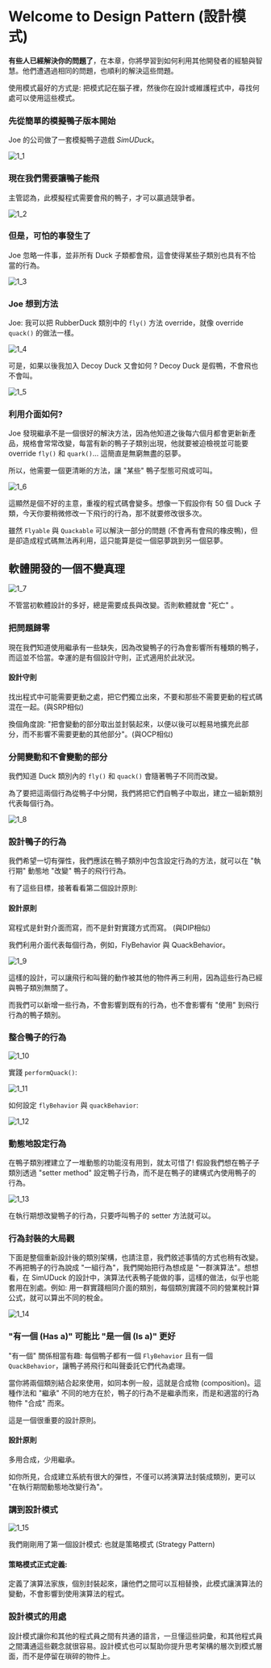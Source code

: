 # Welcome to Design Pattern (設計模式)
**有些人已經解決你的問題了**，在本章，你將學習到如何利用其他開發者的經驗與智慧。他們遭遇過相同的問題，也順利的解決這些問題。

使用模式最好的方式是: 把模式記在腦子裡，然後你在設計或維護程式中，尋找何處可以使用這些模式。

### 先從簡單的模擬鴨子版本開始
Joe 的公司做了一套模擬鴨子遊戲 *SimUDuck*。

![1_1](images/1_1.PNG)

### 現在我們需要讓鴨子能飛
主管認為，此模擬程式需要會飛的鴨子，才可以贏過競爭者。

![1_2](images/1_2.PNG)

### 但是，可怕的事發生了
Joe 忽略一件事，並非所有 Duck 子類都會飛，這會使得某些子類別也具有不恰當的行為。

![1_3](images/1_3.PNG)

### Joe 想到方法
Joe: 我可以把 RubberDuck 類別中的 `fly()` 方法 override，就像 override `quack()` 的做法一樣。

![1_4](images/1_4.PNG)

可是，如果以後我加入 Decoy Duck 又會如何 ? Decoy Duck 是假鴨，不會飛也不會叫。

![1_5](images/1_5.PNG)

### 利用介面如何?
Joe 發現繼承不是一個很好的解決方法，因為他知道之後每六個月都會更新新產品，規格會常常改變，每當有新的鴨子子類別出現，他就要被迫檢視並可能要 override `fly()` 和 `quark()`... 這簡直是無窮無盡的惡夢。

所以，他需要一個更清晰的方法，讓 "某些" 鴨子型態可飛或可叫。

![1_6](images/1_6.PNG)

這顯然是個不好的主意，重複的程式碼會變多。想像一下假設你有 50 個 Duck 子類，今天你要稍微修改一下飛行的行為，那不就要修改很多次。

雖然 `Flyable` 與 `Quackable` 可以解決一部分的問題 (不會再有會飛的橡皮鴨)，但是卻造成程式碼無法再利用，這只能算是從一個惡夢跳到另一個惡夢。

## 軟體開發的一個不變真理

![1_7](images/1_7.png)

不管當初軟體設計的多好，總是需要成長與改變。否則軟體就會 "死亡" 。

### 把問題歸零
現在我們知道使用繼承有一些缺失，因為改變鴨子的行為會影響所有種類的鴨子，而這並不恰當。幸運的是有個設計守則，正式適用於此狀況。

#### 設計守則
找出程式中可能需要更動之處，把它們獨立出來，不要和那些不需要更動的程式碼混在一起。(與SRP相似)

換個角度說: "把會變動的部分取出並封裝起來，以便以後可以輕易地擴充此部分，而不影響不需要更動的其他部分"。(與OCP相似)

### 分開變動和不會變動的部分
我們知道 Duck 類別內的 `fly()` 和 `quack()` 會隨著鴨子不同而改變。

為了要把這兩個行為從鴨子中分開，我們將把它們自鴨子中取出，建立一組新類別代表每個行為。

![1_8](images/1_8.PNG)

### 設計鴨子的行為
我們希望一切有彈性，我們應該在鴨子類別中包含設定行為的方法，就可以在 "執行期" 動態地 "改變" 鴨子的飛行行為。

有了這些目標，接著看看第二個設計原則:

#### 設計原則
寫程式是針對介面而寫，而不是針對實踐方式而寫。 (與DIP相似)

我們利用介面代表每個行為，例如，FlyBehavior 與 QuackBehavior。

![1_9](images/1_9.PNG)

這樣的設計，可以讓飛行和叫聲的動作被其他的物件再三利用，因為這些行為已經與鴨子類別無關了。

而我們可以新增一些行為，不會影響到既有的行為，也不會影響有 "使用" 到飛行行為的鴨子類別。

### 整合鴨子的行為

![1_10](images/1_10.PNG)

實踐 `performQuack()`:

![1_11](images/1_11.PNG)

如何設定 `flyBehavior` 與 `quackBehavior`:

![1_12](images/1_12.PNG)

### 動態地設定行為
在鴨子類別裡建立了一堆動態的功能沒有用到，就太可惜了! 假設我們想在鴨子子類別透過 "setter method" 設定鴨子行為，而不是在鴨子的建構式內使用鴨子的行為。

![1_13](images/1_13.PNG)

在執行期想改變鴨子的行為，只要呼叫鴨子的 setter 方法就可以。

### 行為封裝的大局觀
下面是整個重新設計後的類別架構，也請注意，我們敘述事情的方式也稍有改變。不再把鴨子的行為說成 "一組行為"，我們開始把行為想成是 "一群演算法"。想想看，在 SimUDuck 的設計中，演算法代表鴨子能做的事，這樣的做法，似乎也能套用在別處。例如: 用一群實踐相同介面的類別，每個類別實踐不同的營業稅計算公式，就可以算出不同的稅金。

![1_14](images/1_14.PNG)

### "有一個 (Has a)" 可能比 "是一個 (Is a)" 更好
"有一個" 關係相當有趣: 每個鴨子都有一個 `FlyBehavior` 且有一個 `QuackBehavior`，讓鴨子將飛行和叫聲委託它們代為處理。

當你將兩個類別結合起來使用，如同本例一般，這就是合成物 (composition)。這種作法和 "繼承" 不同的地方在於，鴨子的行為不是繼承而來，而是和適當的行為物件 "合成" 而來。

這是一個很重要的設計原則。

#### 設計原則
多用合成，少用繼承。

如你所見，合成建立系統有很大的彈性，不僅可以將演算法封裝成類別，更可以 "在執行期間動態地改變行為"。

### 講到設計模式

![1_15](images/1_15.PNG)

我們剛剛用了第一個設計模式: 也就是策略模式 (Strategy Pattern)

#### 策略模式正式定義:
定義了演算法家族，個別封裝起來，讓他們之間可以互相替換，此模式讓演算法的變動，不會影響到使用演算法的程式。

### 設計模式的用處
設計模式讓你和其他的程式員之間有共通的語言，一旦懂這些詞彙，和其他程式員之間溝通這些觀念就很容易。設計模式也可以幫助你提升思考架構的層次到模式層面，而不是停留在瑣碎的物件上。